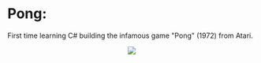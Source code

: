 # Pong:

First time learning C# building the infamous game "Pong" (1972) from Atari. <br>

<div align="center">
  <a href="#"><img src="https://user-images.githubusercontent.com/125149205/235528603-6e7c0541-8bb8-497d-9823-fc2e5a4f7cab.png">
</div>
